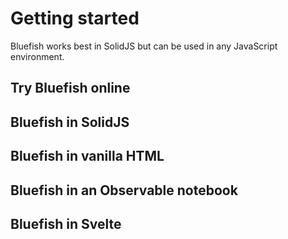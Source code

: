 # Getting started

Bluefish works best in SolidJS but can be used in any JavaScript environment.

## Try Bluefish online

## Bluefish in SolidJS

## Bluefish in vanilla HTML

## Bluefish in an Observable notebook

## Bluefish in Svelte
